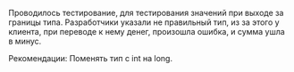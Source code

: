 Проводилось тестирование, для тестирования значений при выходе за границы типа. Разработчики указали не правильный тип, из за этого у клиента, при переводе к нему денег, произошла ошибка, и сумма ушла в минус.

Рекомендации:
Поменять тип с int на long.